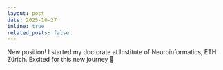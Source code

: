 ```yaml
---
layout: post
date: 2025-10-27 
inline: true
related_posts: false
---
```


New position! I started my doctorate at Institute of Neuroinformatics, ETH Zürich. Excited for this new journey :rocket:
